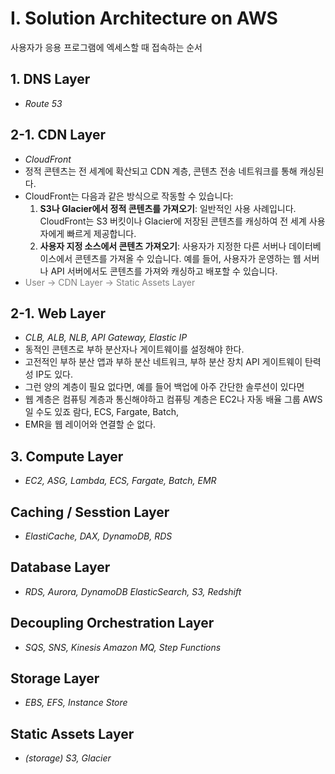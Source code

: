 # I. Solution Architecture on AWS
사용자가 응용 프로그램에 엑세스할 때 접속하는 순서

## 1. DNS Layer
* *Route 53*
## 2-1. CDN Layer
* *CloudFront*
* 정적 콘텐츠는 전 세계에 확산되고 CDN 계층, 콘텐츠 전송 네트워크를 통해 캐싱된다.
* CloudFront는 다음과 같은 방식으로 작동할 수 있습니다:
	1. **S3나 Glacier에서 정적 콘텐츠를 가져오기**: 
	   일반적인 사용 사례입니다. CloudFront는 S3 버킷이나 Glacier에 저장된 콘텐츠를 캐싱하여 전 세계 사용자에게 빠르게 제공합니다.
	2. **사용자 지정 소스에서 콘텐츠 가져오기**: 
	   사용자가 지정한 다른 서버나 데이터베이스에서 콘텐츠를 가져올 수 있습니다. 예를 들어, 사용자가 운영하는 웹 서버나 API 서버에서도 콘텐츠를 가져와 캐싱하고 배포할 수 있습니다.
* <font color="#7f7f7f">User -> CDN Layer -> Static Assets Layer </font>
## 2-1. Web Layer
* *CLB, ALB, NLB, API Gateway, Elastic IP*
* 동적인 콘텐츠로 부하 분산자나 게이트웨이를 설정해야 한다.
* 고전적인 부하 분산 앱과 부하 분산 네트워크, 부하 분산 장치 API 게이트웨이 탄력성 IP도 있다.
* 그런 양의 계층이 필요 없다면, 예를 들어 백업에 아주 간단한 솔루션이 있다면
* 웹 계층은 컴퓨팅 계층과 통신해야하고 컴퓨팅 계층은  EC2나 자동 배율 그룹  AWS일 수도 있죠 람다, ECS, Fargate, Batch, 
* EMR을 웹 레이어와 연결할 순 없다.
## 3. Compute Layer
* *EC2, ASG, Lambda, ECS, Fargate, Batch, EMR*
## Caching / Sesstion Layer
* *ElastiCache, DAX, DynamoDB, RDS*
## Database Layer
* *RDS, Aurora, DynamoDB ElasticSearch, S3, Redshift*
## Decoupling Orchestration Layer 
* *SQS, SNS, Kinesis Amazon MQ, Step Functions*
## Storage Layer 
* *EBS, EFS, Instance Store* 
## Static Assets Layer 
* *(storage) S3, Glacier*